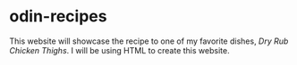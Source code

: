 # odin-recipes
This website will showcase the recipe to one of my favorite dishes, _Dry Rub Chicken Thighs_. I will be using HTML to create this website. 

